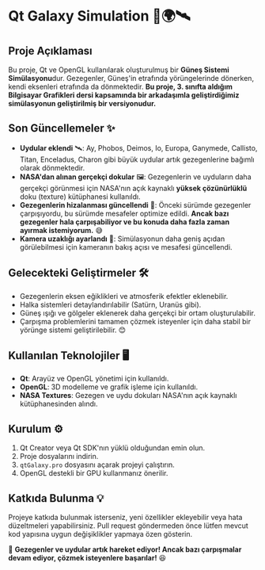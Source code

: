 # Qt Galaxy Simulation 🚀🌍🛰️

## Proje Açıklaması
Bu proje, Qt ve OpenGL kullanılarak oluşturulmuş bir **Güneş Sistemi Simülasyonu**dur. Gezegenler, Güneş'in etrafında yörüngelerinde dönerken, kendi eksenleri etrafında da dönmektedir. **Bu proje, 3. sınıfta aldığım Bilgisayar Grafikleri dersi kapsamında bir arkadaşımla geliştirdiğimiz simülasyonun geliştirilmiş bir versiyonudur.**

## Son Güncellemeler ✨
- **Uydular eklendi** 🛰️: Ay, Phobos, Deimos, Io, Europa, Ganymede, Callisto, Titan, Enceladus, Charon gibi büyük uydular artık gezegenlerine bağımlı olarak dönmektedir.
- **NASA'dan alınan gerçekçi dokular** 🖼️: Gezegenlerin ve uyduların daha gerçekçi görünmesi için NASA'nın açık kaynaklı **yüksek çözünürlüklü** doku (texture) kütüphanesi kullanıldı.
- **Gezegenlerin hizalanması güncellendi** 🔄: Önceki sürümde gezegenler çarpışıyordu, bu sürümde mesafeler optimize edildi. **Ancak bazı gezegenler hala çarpışabiliyor ve bu konuda daha fazla zaman ayırmak istemiyorum.** 😅
- **Kamera uzaklığı ayarlandı** 🎥: Simülasyonun daha geniş açıdan görülebilmesi için kameranın bakış açısı ve mesafesi güncellendi.

## Gelecekteki Geliştirmeler 🛠️
- Gezegenlerin eksen eğiklikleri ve atmosferik efektler eklenebilir.
- Halka sistemleri detaylandırılabilir (Satürn, Uranüs gibi).
- Güneş ışığı ve gölgeler eklenerek daha gerçekçi bir ortam oluşturulabilir.
- Çarpışma problemlerini tamamen çözmek isteyenler için daha stabil bir yörünge sistemi geliştirilebilir. 😊

## Kullanılan Teknolojiler 🖥️
- **Qt**: Arayüz ve OpenGL yönetimi için kullanıldı.
- **OpenGL**: 3D modelleme ve grafik işleme için kullanıldı.
- **NASA Textures**: Gezegen ve uydu dokuları NASA'nın açık kaynaklı kütüphanesinden alındı.

## Kurulum ⚙️
1. Qt Creator veya Qt SDK'nın yüklü olduğundan emin olun.
2. Proje dosyalarını indirin.
3. `qtGalaxy.pro` dosyasını açarak projeyi çalıştırın.
4. OpenGL destekli bir GPU kullanmanız önerilir.

## Katkıda Bulunma 💡
Projeye katkıda bulunmak isterseniz, yeni özellikler ekleyebilir veya hata düzeltmeleri yapabilirsiniz. Pull request göndermeden önce lütfen mevcut kod yapısına uygun değişiklikler yapmaya özen gösterin.

🚀 **Gezegenler ve uydular artık hareket ediyor! Ancak bazı çarpışmalar devam ediyor, çözmek isteyenlere başarılar!** 😆
